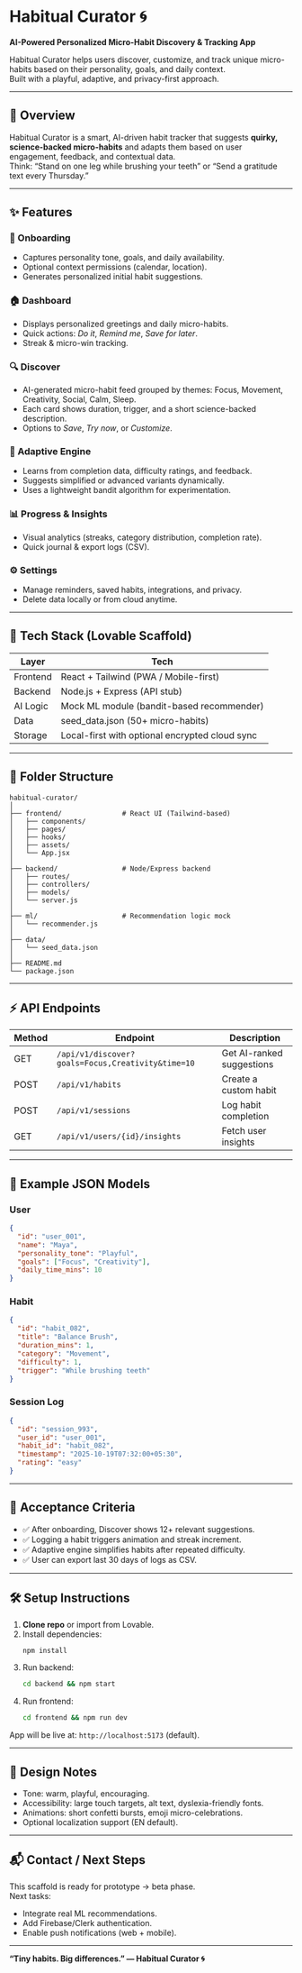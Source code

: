 # Habitual Curator 🌀
**AI-Powered Personalized Micro-Habit Discovery & Tracking App**

Habitual Curator helps users discover, customize, and track unique micro-habits based on their personality, goals, and daily context.  
Built with a playful, adaptive, and privacy-first approach.

---

## 🚀 Overview

Habitual Curator is a smart, AI-driven habit tracker that suggests **quirky, science-backed micro-habits** and adapts them based on user engagement, feedback, and contextual data.  
Think: “Stand on one leg while brushing your teeth” or “Send a gratitude text every Thursday.”

---

## ✨ Features

### 👋 Onboarding
- Captures personality tone, goals, and daily availability.
- Optional context permissions (calendar, location).
- Generates personalized initial habit suggestions.

### 🏠 Dashboard
- Displays personalized greetings and daily micro-habits.
- Quick actions: *Do it*, *Remind me*, *Save for later*.
- Streak & micro-win tracking.

### 🔍 Discover
- AI-generated micro-habit feed grouped by themes: Focus, Movement, Creativity, Social, Calm, Sleep.
- Each card shows duration, trigger, and a short science-backed description.
- Options to *Save*, *Try now*, or *Customize*.

### 🧠 Adaptive Engine
- Learns from completion data, difficulty ratings, and feedback.
- Suggests simplified or advanced variants dynamically.
- Uses a lightweight bandit algorithm for experimentation.

### 📊 Progress & Insights
- Visual analytics (streaks, category distribution, completion rate).
- Quick journal & export logs (CSV).

### ⚙️ Settings
- Manage reminders, saved habits, integrations, and privacy.
- Delete data locally or from cloud anytime.

---

## 🧩 Tech Stack (Lovable Scaffold)

| Layer | Tech |
|-------|------|
| Frontend | React + Tailwind (PWA / Mobile-first) |
| Backend | Node.js + Express (API stub) |
| AI Logic | Mock ML module (bandit-based recommender) |
| Data | seed_data.json (50+ micro-habits) |
| Storage | Local-first with optional encrypted cloud sync |

---

## 📁 Folder Structure

```
habitual-curator/
│
├── frontend/               # React UI (Tailwind-based)
│   ├── components/
│   ├── pages/
│   ├── hooks/
│   ├── assets/
│   └── App.jsx
│
├── backend/                # Node/Express backend
│   ├── routes/
│   ├── controllers/
│   ├── models/
│   └── server.js
│
├── ml/                     # Recommendation logic mock
│   └── recommender.js
│
├── data/
│   └── seed_data.json
│
├── README.md
└── package.json
```

---

## ⚡ API Endpoints

| Method | Endpoint | Description |
|--------|-----------|-------------|
| GET | `/api/v1/discover?goals=Focus,Creativity&time=10` | Get AI-ranked suggestions |
| POST | `/api/v1/habits` | Create a custom habit |
| POST | `/api/v1/sessions` | Log habit completion |
| GET | `/api/v1/users/{id}/insights` | Fetch user insights |

---

## 🧠 Example JSON Models

### User
```json
{
  "id": "user_001",
  "name": "Maya",
  "personality_tone": "Playful",
  "goals": ["Focus", "Creativity"],
  "daily_time_mins": 10
}
```

### Habit
```json
{
  "id": "habit_082",
  "title": "Balance Brush",
  "duration_mins": 1,
  "category": "Movement",
  "difficulty": 1,
  "trigger": "While brushing teeth"
}
```

### Session Log
```json
{
  "id": "session_993",
  "user_id": "user_001",
  "habit_id": "habit_082",
  "timestamp": "2025-10-19T07:32:00+05:30",
  "rating": "easy"
}
```

---

## 🧪 Acceptance Criteria

- ✅ After onboarding, Discover shows 12+ relevant suggestions.
- ✅ Logging a habit triggers animation and streak increment.
- ✅ Adaptive engine simplifies habits after repeated difficulty.
- ✅ User can export last 30 days of logs as CSV.

---

## 🛠️ Setup Instructions

1. **Clone repo** or import from Lovable.
2. Install dependencies:
   ```bash
   npm install
   ```
3. Run backend:
   ```bash
   cd backend && npm start
   ```
4. Run frontend:
   ```bash
   cd frontend && npm run dev
   ```

App will be live at: `http://localhost:5173` (default).

---

## 🧭 Design Notes

- Tone: warm, playful, encouraging.
- Accessibility: large touch targets, alt text, dyslexia-friendly fonts.
- Animations: short confetti bursts, emoji micro-celebrations.
- Optional localization support (EN default).

---

## 📬 Contact / Next Steps

This scaffold is ready for prototype → beta phase.  
Next tasks:
- Integrate real ML recommendations.
- Add Firebase/Clerk authentication.
- Enable push notifications (web + mobile).

---

**“Tiny habits. Big differences.” — Habitual Curator 🌀**

